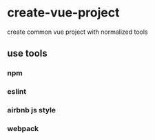 # create-vue-project
create common vue project with normalized tools

## use tools
### npm
### eslint
### airbnb js style
### webpack
